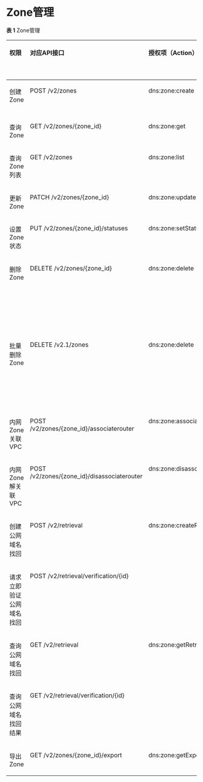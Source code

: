 # Zone管理<a name="dns_api_70002"></a>

**表 1**  Zone管理

<a name="table930910161495"></a>
<table><thead align="left"><tr id="row1015517691"><th class="cellrowborder" valign="top" width="14.500000000000002%" id="mcps1.2.7.1.1"><p id="p0163172093"><a name="p0163172093"></a><a name="p0163172093"></a>权限</p>
</th>
<th class="cellrowborder" valign="top" width="21.750000000000004%" id="mcps1.2.7.1.2"><p id="p18295111810169"><a name="p18295111810169"></a><a name="p18295111810169"></a>对应API接口</p>
</th>
<th class="cellrowborder" valign="top" width="15.420000000000003%" id="mcps1.2.7.1.3"><p id="p15509182516274"><a name="p15509182516274"></a><a name="p15509182516274"></a>授权项（Action）</p>
</th>
<th class="cellrowborder" valign="top" width="20.330000000000005%" id="mcps1.2.7.1.4"><p id="p14675557351"><a name="p14675557351"></a><a name="p14675557351"></a>依赖的授权项</p>
</th>
<th class="cellrowborder" valign="top" width="12.15%" id="mcps1.2.7.1.5"><p id="p1838971541713"><a name="p1838971541713"></a><a name="p1838971541713"></a>IAM项目<span>(Project)</span></p>
</th>
<th class="cellrowborder" valign="top" width="15.850000000000003%" id="mcps1.2.7.1.6"><p id="p475572121720"><a name="p475572121720"></a><a name="p475572121720"></a>企业项目<span>(Enterprise Project)</span></p>
</th>
</tr>
</thead>
<tbody><tr id="row816141720910"><td class="cellrowborder" valign="top" width="14.500000000000002%" headers="mcps1.2.7.1.1 "><p id="p816817399"><a name="p816817399"></a><a name="p816817399"></a>创建Zone</p>
</td>
<td class="cellrowborder" valign="top" width="21.750000000000004%" headers="mcps1.2.7.1.2 "><p id="p4295151831614"><a name="p4295151831614"></a><a name="p4295151831614"></a>POST /v2/zones</p>
</td>
<td class="cellrowborder" valign="top" width="15.420000000000003%" headers="mcps1.2.7.1.3 "><p id="p1950911259278"><a name="p1950911259278"></a><a name="p1950911259278"></a>dns:zone:create</p>
</td>
<td class="cellrowborder" valign="top" width="20.330000000000005%" headers="mcps1.2.7.1.4 "><p id="p125091625132717"><a name="p125091625132717"></a><a name="p125091625132717"></a>vpc:*:get*</p>
<p id="p105091825132714"><a name="p105091825132714"></a><a name="p105091825132714"></a>vpc:*:list*</p>
</td>
<td class="cellrowborder" valign="top" width="12.15%" headers="mcps1.2.7.1.5 "><p id="p1523614642915"><a name="p1523614642915"></a><a name="p1523614642915"></a>√</p>
</td>
<td class="cellrowborder" valign="top" width="15.850000000000003%" headers="mcps1.2.7.1.6 "><p id="p1723612615292"><a name="p1723612615292"></a><a name="p1723612615292"></a>×</p>
</td>
</tr>
<tr id="row161618171099"><td class="cellrowborder" valign="top" width="14.500000000000002%" headers="mcps1.2.7.1.1 "><p id="p816217698"><a name="p816217698"></a><a name="p816217698"></a>查询Zone</p>
</td>
<td class="cellrowborder" valign="top" width="21.750000000000004%" headers="mcps1.2.7.1.2 "><p id="p829516185163"><a name="p829516185163"></a><a name="p829516185163"></a>GET /v2/zones/{zone_id}</p>
</td>
<td class="cellrowborder" valign="top" width="15.420000000000003%" headers="mcps1.2.7.1.3 "><p id="p750918259272"><a name="p750918259272"></a><a name="p750918259272"></a>dns:zone:get</p>
</td>
<td class="cellrowborder" valign="top" width="20.330000000000005%" headers="mcps1.2.7.1.4 "><p id="p13695154083516"><a name="p13695154083516"></a><a name="p13695154083516"></a>-</p>
</td>
<td class="cellrowborder" valign="top" width="12.15%" headers="mcps1.2.7.1.5 "><p id="p822715113282"><a name="p822715113282"></a><a name="p822715113282"></a>√</p>
</td>
<td class="cellrowborder" valign="top" width="15.850000000000003%" headers="mcps1.2.7.1.6 "><p id="p5238135191716"><a name="p5238135191716"></a><a name="p5238135191716"></a>×</p>
</td>
</tr>
<tr id="row2169177920"><td class="cellrowborder" valign="top" width="14.500000000000002%" headers="mcps1.2.7.1.1 "><p id="p5165171595"><a name="p5165171595"></a><a name="p5165171595"></a>查询Zone列表</p>
</td>
<td class="cellrowborder" valign="top" width="21.750000000000004%" headers="mcps1.2.7.1.2 "><p id="p929616182162"><a name="p929616182162"></a><a name="p929616182162"></a>GET /v2/zones</p>
</td>
<td class="cellrowborder" valign="top" width="15.420000000000003%" headers="mcps1.2.7.1.3 "><p id="p115091925132711"><a name="p115091925132711"></a><a name="p115091925132711"></a>dns:zone:list</p>
</td>
<td class="cellrowborder" valign="top" width="20.330000000000005%" headers="mcps1.2.7.1.4 "><p id="p169534063515"><a name="p169534063515"></a><a name="p169534063515"></a>-</p>
</td>
<td class="cellrowborder" valign="top" width="12.15%" headers="mcps1.2.7.1.5 "><p id="p123772911293"><a name="p123772911293"></a><a name="p123772911293"></a>√</p>
</td>
<td class="cellrowborder" valign="top" width="15.850000000000003%" headers="mcps1.2.7.1.6 "><p id="p737710918291"><a name="p737710918291"></a><a name="p737710918291"></a>×</p>
</td>
</tr>
<tr id="row41610171697"><td class="cellrowborder" valign="top" width="14.500000000000002%" headers="mcps1.2.7.1.1 "><p id="p17169170919"><a name="p17169170919"></a><a name="p17169170919"></a>更新Zone</p>
</td>
<td class="cellrowborder" valign="top" width="21.750000000000004%" headers="mcps1.2.7.1.2 "><p id="p42969184169"><a name="p42969184169"></a><a name="p42969184169"></a>PATCH /v2/zones/{zone_id}</p>
</td>
<td class="cellrowborder" valign="top" width="15.420000000000003%" headers="mcps1.2.7.1.3 "><p id="p850916254277"><a name="p850916254277"></a><a name="p850916254277"></a>dns:zone:update</p>
</td>
<td class="cellrowborder" valign="top" width="20.330000000000005%" headers="mcps1.2.7.1.4 "><p id="p17695104015355"><a name="p17695104015355"></a><a name="p17695104015355"></a>-</p>
</td>
<td class="cellrowborder" valign="top" width="12.15%" headers="mcps1.2.7.1.5 "><p id="p7564111317292"><a name="p7564111317292"></a><a name="p7564111317292"></a>√</p>
</td>
<td class="cellrowborder" valign="top" width="15.850000000000003%" headers="mcps1.2.7.1.6 "><p id="p1256417137291"><a name="p1256417137291"></a><a name="p1256417137291"></a>×</p>
</td>
</tr>
<tr id="row18832111108"><td class="cellrowborder" valign="top" width="14.500000000000002%" headers="mcps1.2.7.1.1 "><p id="p588416114010"><a name="p588416114010"></a><a name="p588416114010"></a>设置Zone状态</p>
</td>
<td class="cellrowborder" valign="top" width="21.750000000000004%" headers="mcps1.2.7.1.2 "><p id="p4296518121618"><a name="p4296518121618"></a><a name="p4296518121618"></a>PUT /v2/zones/{zone_id}/statuses</p>
</td>
<td class="cellrowborder" valign="top" width="15.420000000000003%" headers="mcps1.2.7.1.3 "><p id="p85106255272"><a name="p85106255272"></a><a name="p85106255272"></a>dns:zone:setStatus</p>
</td>
<td class="cellrowborder" valign="top" width="20.330000000000005%" headers="mcps1.2.7.1.4 "><p id="p9695144003512"><a name="p9695144003512"></a><a name="p9695144003512"></a>-</p>
</td>
<td class="cellrowborder" valign="top" width="12.15%" headers="mcps1.2.7.1.5 "><p id="p133271714192913"><a name="p133271714192913"></a><a name="p133271714192913"></a>√</p>
</td>
<td class="cellrowborder" valign="top" width="15.850000000000003%" headers="mcps1.2.7.1.6 "><p id="p53276144297"><a name="p53276144297"></a><a name="p53276144297"></a>×</p>
</td>
</tr>
<tr id="row101601713910"><td class="cellrowborder" valign="top" width="14.500000000000002%" headers="mcps1.2.7.1.1 "><p id="p116181713910"><a name="p116181713910"></a><a name="p116181713910"></a>删除Zone</p>
</td>
<td class="cellrowborder" valign="top" width="21.750000000000004%" headers="mcps1.2.7.1.2 "><p id="p1929611810161"><a name="p1929611810161"></a><a name="p1929611810161"></a>DELETE /v2/zones/{zone_id}</p>
</td>
<td class="cellrowborder" valign="top" width="15.420000000000003%" headers="mcps1.2.7.1.3 "><p id="p7510625102717"><a name="p7510625102717"></a><a name="p7510625102717"></a>dns:zone:delete</p>
</td>
<td class="cellrowborder" valign="top" width="20.330000000000005%" headers="mcps1.2.7.1.4 "><p id="p1351015258279"><a name="p1351015258279"></a><a name="p1351015258279"></a>ces:remoteChecks:list</p>
<p id="p125101625152717"><a name="p125101625152717"></a><a name="p125101625152717"></a>ces:siteMonitorHealthCheck:get</p>
<p id="p3510122592717"><a name="p3510122592717"></a><a name="p3510122592717"></a>ces:siteMonitorHealthCheck:create</p>
<p id="p145104254272"><a name="p145104254272"></a><a name="p145104254272"></a>ces:siteMonitorRule:delete</p>
<p id="p9510182512273"><a name="p9510182512273"></a><a name="p9510182512273"></a>ces:siteMonitorRule:put</p>
</td>
<td class="cellrowborder" valign="top" width="12.15%" headers="mcps1.2.7.1.5 "><p id="p7595181542911"><a name="p7595181542911"></a><a name="p7595181542911"></a>√</p>
</td>
<td class="cellrowborder" valign="top" width="15.850000000000003%" headers="mcps1.2.7.1.6 "><p id="p1459561518299"><a name="p1459561518299"></a><a name="p1459561518299"></a>×</p>
</td>
</tr>
<tr id="row171616171294"><td class="cellrowborder" valign="top" width="14.500000000000002%" headers="mcps1.2.7.1.1 "><p id="p91618172092"><a name="p91618172092"></a><a name="p91618172092"></a>批量删除Zone</p>
</td>
<td class="cellrowborder" valign="top" width="21.750000000000004%" headers="mcps1.2.7.1.2 "><p id="p1929671819165"><a name="p1929671819165"></a><a name="p1929671819165"></a>DELETE /v2.1/zones</p>
</td>
<td class="cellrowborder" valign="top" width="15.420000000000003%" headers="mcps1.2.7.1.3 "><p id="p15510193252916"><a name="p15510193252916"></a><a name="p15510193252916"></a>dns:zone:delete</p>
</td>
<td class="cellrowborder" valign="top" width="20.330000000000005%" headers="mcps1.2.7.1.4 "><p id="p201271745162914"><a name="p201271745162914"></a><a name="p201271745162914"></a>ces:remoteChecks:list</p>
<p id="p11127194512911"><a name="p11127194512911"></a><a name="p11127194512911"></a>ces:siteMonitorHealthCheck:get</p>
<p id="p1612784517299"><a name="p1612784517299"></a><a name="p1612784517299"></a>ces:siteMonitorHealthCheck:create</p>
<p id="p4127134532913"><a name="p4127134532913"></a><a name="p4127134532913"></a>ces:siteMonitorRule:delete</p>
<p id="p1612704572916"><a name="p1612704572916"></a><a name="p1612704572916"></a>ces:siteMonitorRule:put</p>
</td>
<td class="cellrowborder" valign="top" width="12.15%" headers="mcps1.2.7.1.5 "><p id="p12768115520299"><a name="p12768115520299"></a><a name="p12768115520299"></a>√</p>
</td>
<td class="cellrowborder" valign="top" width="15.850000000000003%" headers="mcps1.2.7.1.6 "><p id="p187681755172916"><a name="p187681755172916"></a><a name="p187681755172916"></a>×</p>
</td>
</tr>
<tr id="row19169178918"><td class="cellrowborder" valign="top" width="14.500000000000002%" headers="mcps1.2.7.1.1 "><p id="p816131712914"><a name="p816131712914"></a><a name="p816131712914"></a>内网Zone关联VPC</p>
</td>
<td class="cellrowborder" valign="top" width="21.750000000000004%" headers="mcps1.2.7.1.2 "><p id="p15296151831613"><a name="p15296151831613"></a><a name="p15296151831613"></a>POST /v2/zones/{zone_id}/associaterouter</p>
</td>
<td class="cellrowborder" valign="top" width="15.420000000000003%" headers="mcps1.2.7.1.3 "><p id="p1651042512279"><a name="p1651042512279"></a><a name="p1651042512279"></a>dns:zone:associaterouter</p>
</td>
<td class="cellrowborder" valign="top" width="20.330000000000005%" headers="mcps1.2.7.1.4 "><p id="p1351092518271"><a name="p1351092518271"></a><a name="p1351092518271"></a>vpc:*:get*</p>
<p id="p1151092532711"><a name="p1151092532711"></a><a name="p1151092532711"></a>vpc:*:list*</p>
</td>
<td class="cellrowborder" valign="top" width="12.15%" headers="mcps1.2.7.1.5 "><p id="p155111917152912"><a name="p155111917152912"></a><a name="p155111917152912"></a>√</p>
</td>
<td class="cellrowborder" valign="top" width="15.850000000000003%" headers="mcps1.2.7.1.6 "><p id="p16511171715299"><a name="p16511171715299"></a><a name="p16511171715299"></a>×</p>
</td>
</tr>
<tr id="row20161177915"><td class="cellrowborder" valign="top" width="14.500000000000002%" headers="mcps1.2.7.1.1 "><p id="p1161817891"><a name="p1161817891"></a><a name="p1161817891"></a>内网Zone解关联VPC</p>
</td>
<td class="cellrowborder" valign="top" width="21.750000000000004%" headers="mcps1.2.7.1.2 "><p id="p529691811616"><a name="p529691811616"></a><a name="p529691811616"></a>POST /v2/zones/{zone_id}/disassociaterouter</p>
</td>
<td class="cellrowborder" valign="top" width="15.420000000000003%" headers="mcps1.2.7.1.3 "><p id="p651082582712"><a name="p651082582712"></a><a name="p651082582712"></a>dns:zone:disassociaterouter</p>
</td>
<td class="cellrowborder" valign="top" width="20.330000000000005%" headers="mcps1.2.7.1.4 "><p id="p751011258279"><a name="p751011258279"></a><a name="p751011258279"></a>vpc:*:get*</p>
<p id="p175101525102711"><a name="p175101525102711"></a><a name="p175101525102711"></a>vpc:*:list*</p>
</td>
<td class="cellrowborder" valign="top" width="12.15%" headers="mcps1.2.7.1.5 "><p id="p150081812298"><a name="p150081812298"></a><a name="p150081812298"></a>√</p>
</td>
<td class="cellrowborder" valign="top" width="15.850000000000003%" headers="mcps1.2.7.1.6 "><p id="p9500151802912"><a name="p9500151802912"></a><a name="p9500151802912"></a>×</p>
</td>
</tr>
<tr id="row6165171498"><td class="cellrowborder" valign="top" width="14.500000000000002%" headers="mcps1.2.7.1.1 "><p id="p171611171897"><a name="p171611171897"></a><a name="p171611171897"></a>创建公网域名找回</p>
</td>
<td class="cellrowborder" valign="top" width="21.750000000000004%" headers="mcps1.2.7.1.2 "><p id="p17296318131620"><a name="p17296318131620"></a><a name="p17296318131620"></a>POST /v2/retrieval</p>
</td>
<td class="cellrowborder" rowspan="2" valign="top" width="15.420000000000003%" headers="mcps1.2.7.1.3 "><p id="p12510172582714"><a name="p12510172582714"></a><a name="p12510172582714"></a>dns:zone:createRetrieval</p>
</td>
<td class="cellrowborder" rowspan="2" valign="top" width="20.330000000000005%" headers="mcps1.2.7.1.4 "><p id="p856155310367"><a name="p856155310367"></a><a name="p856155310367"></a>-</p>
</td>
<td class="cellrowborder" rowspan="2" valign="top" width="12.15%" headers="mcps1.2.7.1.5 "><p id="p5925171922915"><a name="p5925171922915"></a><a name="p5925171922915"></a>√</p>
</td>
<td class="cellrowborder" rowspan="2" valign="top" width="15.850000000000003%" headers="mcps1.2.7.1.6 "><p id="p09252198291"><a name="p09252198291"></a><a name="p09252198291"></a>×</p>
</td>
</tr>
<tr id="row1216181718919"><td class="cellrowborder" valign="top" headers="mcps1.2.7.1.1 "><p id="p1517181719918"><a name="p1517181719918"></a><a name="p1517181719918"></a>请求立即验证公网域名找回</p>
</td>
<td class="cellrowborder" valign="top" headers="mcps1.2.7.1.2 "><p id="p132961118191610"><a name="p132961118191610"></a><a name="p132961118191610"></a>POST /v2/retrieval/verification/{id}</p>
</td>
</tr>
<tr id="row5171817995"><td class="cellrowborder" valign="top" width="14.500000000000002%" headers="mcps1.2.7.1.1 "><p id="p1117171717920"><a name="p1117171717920"></a><a name="p1117171717920"></a>查询公网域名找回</p>
</td>
<td class="cellrowborder" valign="top" width="21.750000000000004%" headers="mcps1.2.7.1.2 "><p id="p629711183168"><a name="p629711183168"></a><a name="p629711183168"></a>GET /v2/retrieval</p>
</td>
<td class="cellrowborder" rowspan="2" valign="top" width="15.420000000000003%" headers="mcps1.2.7.1.3 "><p id="p205101725102713"><a name="p205101725102713"></a><a name="p205101725102713"></a>dns:zone:getRetrieval</p>
</td>
<td class="cellrowborder" rowspan="2" valign="top" width="20.330000000000005%" headers="mcps1.2.7.1.4 "><p id="p137915530391"><a name="p137915530391"></a><a name="p137915530391"></a>-</p>
</td>
<td class="cellrowborder" rowspan="2" valign="top" width="12.15%" headers="mcps1.2.7.1.5 "><p id="p548814218294"><a name="p548814218294"></a><a name="p548814218294"></a>√</p>
</td>
<td class="cellrowborder" rowspan="2" valign="top" width="15.850000000000003%" headers="mcps1.2.7.1.6 "><p id="p54881521112910"><a name="p54881521112910"></a><a name="p54881521112910"></a>×</p>
</td>
</tr>
<tr id="row317121716920"><td class="cellrowborder" valign="top" headers="mcps1.2.7.1.1 "><p id="p13171017696"><a name="p13171017696"></a><a name="p13171017696"></a>查询公网域名找回结果</p>
</td>
<td class="cellrowborder" valign="top" headers="mcps1.2.7.1.2 "><p id="p1829717186169"><a name="p1829717186169"></a><a name="p1829717186169"></a>GET /v2/retrieval/verification/{id}</p>
</td>
</tr>
<tr id="row1218917893"><td class="cellrowborder" valign="top" width="14.500000000000002%" headers="mcps1.2.7.1.1 "><p id="p61811171393"><a name="p61811171393"></a><a name="p61811171393"></a>导出Zone</p>
</td>
<td class="cellrowborder" valign="top" width="21.750000000000004%" headers="mcps1.2.7.1.2 "><p id="p429701841619"><a name="p429701841619"></a><a name="p429701841619"></a>GET /v2/zones/{zone_id}/export</p>
</td>
<td class="cellrowborder" valign="top" width="15.420000000000003%" headers="mcps1.2.7.1.3 "><p id="p5510122513271"><a name="p5510122513271"></a><a name="p5510122513271"></a>dns:zone:getExport</p>
</td>
<td class="cellrowborder" valign="top" width="20.330000000000005%" headers="mcps1.2.7.1.4 "><p id="p7695164043512"><a name="p7695164043512"></a><a name="p7695164043512"></a>-</p>
</td>
<td class="cellrowborder" valign="top" width="12.15%" headers="mcps1.2.7.1.5 "><p id="p1591422122912"><a name="p1591422122912"></a><a name="p1591422122912"></a>√</p>
</td>
<td class="cellrowborder" valign="top" width="15.850000000000003%" headers="mcps1.2.7.1.6 "><p id="p2091122218297"><a name="p2091122218297"></a><a name="p2091122218297"></a>×</p>
</td>
</tr>
</tbody>
</table>

